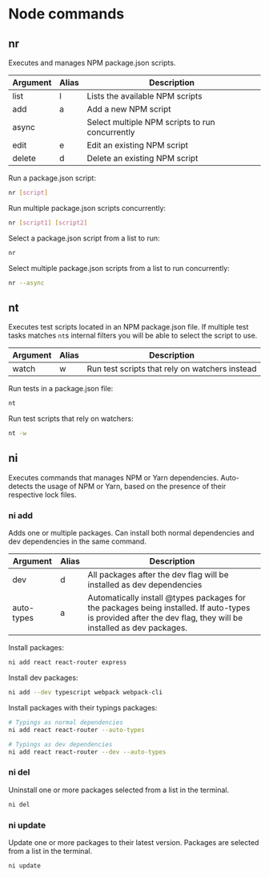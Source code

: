 # Node commands

## nr
Executes and manages NPM package.json scripts.

| Argument  | Alias | Description |
| --------- | ----- | ----------- |
| list      | l     | Lists the available NPM scripts |
| add       | a     | Add a new NPM script |
| async     |       | Select multiple NPM scripts to run concurrently |
| edit      | e     | Edit an existing NPM script |
| delete    | d     | Delete an existing NPM script |

Run a package.json script:

```bash
nr [script]
```

Run multiple package.json scripts concurrently:

```bash
nr [script1] [script2]
```

Select a package.json script from a list to run:

```bash
nr
```

Select multiple package.json scripts from a list to run concurrently:

```bash
nr --async
```

## nt
Executes test scripts located in an NPM package.json file. If multiple test tasks matches `nt`s internal filters you will be able
to select the script to use.

| Argument  | Alias | Description |
| --------- | ----- | ----------- |
| watch     | w     | Run test scripts that rely on watchers instead |

Run tests in a package.json file:

```bash
nt
```

Run test scripts that rely on watchers:

```bash
nt -w
```

## ni
Executes commands that manages NPM or Yarn dependencies. Auto-detects the usage of NPM or Yarn, based on the presence of their respective lock files.

### ni add
Adds one or multiple packages. Can install both normal dependencies and dev dependencies in the same command.

| Argument  | Alias | Description |
| --------- | ----- | ----------- |
| dev       | d     | All packages after the dev flag will be installed as dev dependencies |
| auto-types| a     | Automatically install @types packages for the packages being installed. If auto-types is provided after the dev flag, they will be installed as dev packages. |

Install packages:

```bash
ni add react react-router express
```

Install dev packages:

```bash
ni add --dev typescript webpack webpack-cli
```

Install packages with their typings packages:

```bash
# Typings as normal dependencies
ni add react react-router --auto-types

# Typings as dev dependencies
ni add react react-router --dev --auto-types
```

### ni del
Uninstall one or more packages selected from a list in the terminal.

```bash
ni del
```

### ni update
Update one or more packages to their latest version. Packages are selected from a list in the terminal.

```
ni update
```